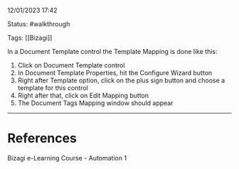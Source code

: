 12/01/2023 17:42

Status: #walkthrough 

Tags: [[Bizagi]]

In a Document Template control the Template Mapping is done like this:

1. Click on Document Template control
2. In Document Template Properties, hit the Configure Wizard button
3. Right after Template option, click on the plus sign button and choose a template for this control
4. Right after that, click on Edit Mapping button
5. The Document Tags Mapping window should appear

---
# References

Bizagi e-Learning Course - Automation 1
